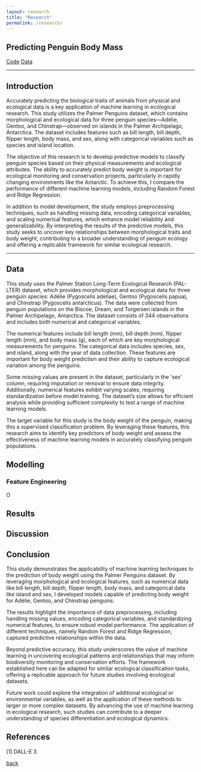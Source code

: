 ```yaml
---
layout: research
title: "Research"
permalink: /research/
---
```


## Predicting Penguin Body Mass 
[Code](https://colab.research.google.com/drive/1J4wXknTVbelWBQYBGbdF_wsY-XkK__2m?usp=sharing)
[Data](https://archive.ics.uci.edu/dataset/690/palmer+penguins-3) 

---

## Introduction

Accurately predicting the biological traits of animals from physical and ecological data is a key application of machine learning in ecological research. This study utilizes the Palmer Penguins dataset, which contains morphological and ecological data for three penguin species—Adélie, Gentoo, and Chinstrap—observed on islands in the Palmer Archipelago, Antarctica. The dataset includes features such as bill length, bill depth, flipper length, body mass, and sex, along with categorical variables such as species and island location.

The objective of this research is to develop predictive models to classify penguin species based on their physical measurements and ecological attributes. The ability to accurately predict body weight is important for ecological monitoring and conservation projects, particularly in rapidly changing environments like the Antarctic. To achieve this, I compare the performance of different machine learning models, including Random Forest and Ridge Regression.

In addition to model development, the study employs preprocessing techniques, such as handling missing data, encoding categorical variables, and scaling numerical features, which enhance model reliability and generalizability. By interpreting the results of the predictive models, this study seeks to uncover key relationships between morphological traits and body weight, contributing to a broader understanding of penguin ecology and offering a replicable framework for similar ecological research.

---

## Data
This study uses the Palmer Station Long-Term Ecological Research (PAL-LTER) dataset, which provides morphological and ecological data for three penguin species: Adélie (Pygoscelis adeliae), Gentoo (Pygoscelis papua), and Chinstrap (Pygoscelis antarcticus). The data were collected from penguin populations on the Biscoe, Dream, and Torgersen islands in the Palmer Archipelago, Antarctica. The dataset consists of 344 observations and includes both numerical and categorical variables.

The numerical features include bill length (mm), bill depth (mm), flipper length (mm), and body mass (g), each of which are key morphological measurements for penguins. The categorical data includes species, sex, and island, along with the year of data collection. These features are important for body weight prediction and their ability to capture ecological variation among the penguins.

Some missing values are present in the dataset, particularly in the 'sex' column, requiring imputation or removal to ensure data integrity. Additionally, numerical features exhibit varying scales, requiring standardization before model training. The dataset’s size allows for efficient analysis while providing sufficient complexity to test a range of machine learning models.

The target variable for this study is the body weight of the penguin, making this a supervised classification problem. By leveraging these features, this research aims to identify key predictors of body weight and assess the effectiveness of machine learning models in accurately classifying penguin populations.

## Modelling

### Feature Engineering

O


## Results


## Discussion


## Conclusion
This study demonstrates the applicability of machine learning techniques to the prediction of body weight using the Palmer Penguins dataset. By leveraging morphological and ecological features, such as numerical data like bill length, bill depth, flipper length, body mass, and categorical data like island and sex, I developed models capable of predicting body weight for Adélie, Gentoo, and Chinstrap penguins.

The results highlight the importance of data preprocessing, including handling missing values, encoding categorical variables, and standardizing numerical features, to ensure robust model performance. The application of different techniques, namely Random Forest and Ridge Regression, captured predictive relationships within the data.

Beyond predictive accuracy, this study underscores the value of machine learning in uncovering ecological patterns and relationships that may inform biodiversity monitoring and conservation efforts. The framework established here can be adapted for similar ecological classification tasks, offering a replicable approach for future studies involving ecological datasets.

Future work could explore the integration of additional ecological or environmental variables, as well as the application of these methods to larger or more complex datasets. By advancing the use of machine learning in ecological research, such studies can contribute to a deeper understanding of species differentiation and ecological dynamics.

## References
[1] DALL-E 3

[back](./)

